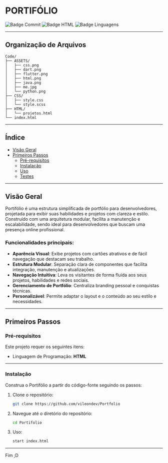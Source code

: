 # PORTIFÓLIO

![Badge Commit](https://img.shields.io/badge/último%20commit-hoje-blue)
![Badge HTML](https://img.shields.io/badge/html-68%25-blue)
![Badge Linguagens](https://img.shields.io/badge/linguagens-3-informational)

---
## Organização de Arquivos
    Code/
    ├── ASSETS/
    │   ├── css.png
    │   ├── dart.png
    │   ├── flutter.png
    │   ├── html.png
    │   ├── java.png
    │   ├── me.jpg
    │   └── python.png
    ├── CSS/
    │   ├── style.css
    │   └── style.scss
    ├── HTML/
    │   └── projetos.html
    └── index.html


---

##  Índice

- [Visão Geral](#visão-geral)
- [Primeiros Passos](#primeiros-passos)
  - [Pré-requisitos](#pré-requisitos)
  - [Instalação](#instalação)
  - [Uso](#uso)
  - [Testes](#testes)

---

##  Visão Geral

Portifólio é uma estrutura simplificada de portfólio para desenvolvedores, projetada para exibir suas habilidades e projetos com clareza e estilo. Construído com uma arquitetura modular, facilita a manutenção e escalabilidade, sendo ideal para desenvolvedores que buscam uma presença online profissional.

###  Funcionalidades principais:

-  **Aparência Visual**: Exibe projetos com cartões atrativos e de fácil navegação que destacam seu trabalho.
-  **Estrutura Modular**: Separação clara de componentes que facilita integração, manutenção e atualizações.
-  **Navegação Intuitiva**: Leva os visitantes de forma fluida aos seus projetos, habilidades e redes sociais.
-  **Gerenciamento de Portfólio**: Centraliza branding pessoal e conquistas técnicas.
-  **Personalizável**: Permite adaptar o layout e o conteúdo ao seu estilo e necessidades.

---

##  Primeiros Passos

###  Pré-requisitos

Este projeto requer os seguintes itens:

- Linguagem de Programação: **HTML**

---

###  Instalação

Construa o Portifólio a partir do código-fonte seguindo os passos:

1. Clone o repositório:

   ```bash
   git clone https://github.com/vileondev/Portfolio

2. Navegue até o diretório do repositório:

   ```bash
   cd Portifolio

3. Uso:

   ```bash
   start index.html

---


Fim ;D
